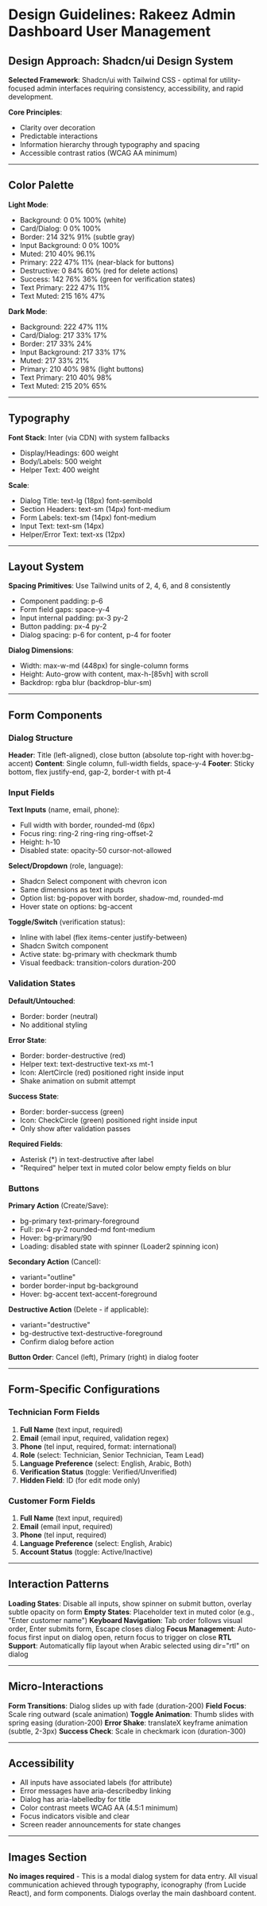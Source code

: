 # Design Guidelines: Rakeez Admin Dashboard User Management

## Design Approach: Shadcn/ui Design System

**Selected Framework**: Shadcn/ui with Tailwind CSS - optimal for utility-focused admin interfaces requiring consistency, accessibility, and rapid development.

**Core Principles**:
- Clarity over decoration
- Predictable interactions
- Information hierarchy through typography and spacing
- Accessible contrast ratios (WCAG AA minimum)

---

## Color Palette

**Light Mode**:
- Background: 0 0% 100% (white)
- Card/Dialog: 0 0% 100%
- Border: 214 32% 91% (subtle gray)
- Input Background: 0 0% 100%
- Muted: 210 40% 96.1%
- Primary: 222 47% 11% (near-black for buttons)
- Destructive: 0 84% 60% (red for delete actions)
- Success: 142 76% 36% (green for verification states)
- Text Primary: 222 47% 11%
- Text Muted: 215 16% 47%

**Dark Mode**:
- Background: 222 47% 11%
- Card/Dialog: 217 33% 17%
- Border: 217 33% 24%
- Input Background: 217 33% 17%
- Muted: 217 33% 21%
- Primary: 210 40% 98% (light buttons)
- Text Primary: 210 40% 98%
- Text Muted: 215 20% 65%

---

## Typography

**Font Stack**: Inter (via CDN) with system fallbacks
- Display/Headings: 600 weight
- Body/Labels: 500 weight
- Helper Text: 400 weight

**Scale**:
- Dialog Title: text-lg (18px) font-semibold
- Section Headers: text-sm (14px) font-medium
- Form Labels: text-sm (14px) font-medium
- Input Text: text-sm (14px)
- Helper/Error Text: text-xs (12px)

---

## Layout System

**Spacing Primitives**: Use Tailwind units of 2, 4, 6, and 8 consistently
- Component padding: p-6
- Form field gaps: space-y-4
- Input internal padding: px-3 py-2
- Button padding: px-4 py-2
- Dialog spacing: p-6 for content, p-4 for footer

**Dialog Dimensions**:
- Width: max-w-md (448px) for single-column forms
- Height: Auto-grow with content, max-h-[85vh] with scroll
- Backdrop: rgba blur (backdrop-blur-sm)

---

## Form Components

### Dialog Structure
**Header**: Title (left-aligned), close button (absolute top-right with hover:bg-accent)
**Content**: Single column, full-width fields, space-y-4
**Footer**: Sticky bottom, flex justify-end, gap-2, border-t with pt-4

### Input Fields
**Text Inputs** (name, email, phone):
- Full width with border, rounded-md (6px)
- Focus ring: ring-2 ring-ring ring-offset-2
- Height: h-10
- Disabled state: opacity-50 cursor-not-allowed

**Select/Dropdown** (role, language):
- Shadcn Select component with chevron icon
- Same dimensions as text inputs
- Option list: bg-popover with border, shadow-md, rounded-md
- Hover state on options: bg-accent

**Toggle/Switch** (verification status):
- Inline with label (flex items-center justify-between)
- Shadcn Switch component
- Active state: bg-primary with checkmark thumb
- Visual feedback: transition-colors duration-200

### Validation States

**Default/Untouched**:
- Border: border (neutral)
- No additional styling

**Error State**:
- Border: border-destructive (red)
- Helper text: text-destructive text-xs mt-1
- Icon: AlertCircle (red) positioned right inside input
- Shake animation on submit attempt

**Success State**:
- Border: border-success (green)
- Icon: CheckCircle (green) positioned right inside input
- Only show after validation passes

**Required Fields**:
- Asterisk (*) in text-destructive after label
- "Required" helper text in muted color below empty fields on blur

### Buttons

**Primary Action** (Create/Save):
- bg-primary text-primary-foreground
- Full: px-4 py-2 rounded-md font-medium
- Hover: bg-primary/90
- Loading: disabled state with spinner (Loader2 spinning icon)

**Secondary Action** (Cancel):
- variant="outline"
- border border-input bg-background
- Hover: bg-accent text-accent-foreground

**Destructive Action** (Delete - if applicable):
- variant="destructive"
- bg-destructive text-destructive-foreground
- Confirm dialog before action

**Button Order**: Cancel (left), Primary (right) in dialog footer

---

## Form-Specific Configurations

### Technician Form Fields
1. **Full Name** (text input, required)
2. **Email** (email input, required, validation regex)
3. **Phone** (tel input, required, format: international)
4. **Role** (select: Technician, Senior Technician, Team Lead)
5. **Language Preference** (select: English, Arabic, Both)
6. **Verification Status** (toggle: Verified/Unverified)
7. **Hidden Field**: ID (for edit mode only)

### Customer Form Fields
1. **Full Name** (text input, required)
2. **Email** (email input, required)
3. **Phone** (tel input, required)
4. **Language Preference** (select: English, Arabic)
5. **Account Status** (toggle: Active/Inactive)

---

## Interaction Patterns

**Loading States**: Disable all inputs, show spinner on submit button, overlay subtle opacity on form
**Empty States**: Placeholder text in muted color (e.g., "Enter customer name")
**Keyboard Navigation**: Tab order follows visual order, Enter submits form, Escape closes dialog
**Focus Management**: Auto-focus first input on dialog open, return focus to trigger on close
**RTL Support**: Automatically flip layout when Arabic selected using dir="rtl" on dialog

---

## Micro-Interactions

**Form Transitions**: Dialog slides up with fade (duration-200)
**Field Focus**: Scale ring outward (scale animation)
**Toggle Animation**: Thumb slides with spring easing (duration-200)
**Error Shake**: translateX keyframe animation (subtle, 2-3px)
**Success Check**: Scale in checkmark icon (duration-300)

---

## Accessibility

- All inputs have associated labels (for attribute)
- Error messages have aria-describedby linking
- Dialog has aria-labelledby for title
- Color contrast meets WCAG AA (4.5:1 minimum)
- Focus indicators visible and clear
- Screen reader announcements for state changes

---

## Images Section

**No images required** - This is a modal dialog system for data entry. All visual communication achieved through typography, iconography (from Lucide React), and form components. Dialogs overlay the main dashboard content.